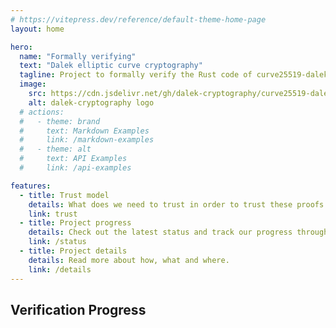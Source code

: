 ```yaml
---
# https://vitepress.dev/reference/default-theme-home-page
layout: home

hero:
  name: "Formally verifying"
  text: "Dalek elliptic curve cryptography"
  tagline: Project to formally verify the Rust code of curve25519-dalek using Lean
  image:
    src: https://cdn.jsdelivr.net/gh/dalek-cryptography/curve25519-dalek/docs/assets/dalek-logo-clear.png
    alt: dalek-cryptography logo
  # actions:
  #   - theme: brand
  #     text: Markdown Examples
  #     link: /markdown-examples
  #   - theme: alt
  #     text: API Examples
  #     link: /api-examples

features:
  - title: Trust model
    details: What does we need to trust in order to trust these proofs.
    link: trust
  - title: Project progress
    details: Check out the latest status and track our progress through the codebase.
    link: /status
  - title: Project details
    details: Read more about how, what and where.
    link: /details
---
```


<script setup lang="ts">
import { data as progressData } from './.vitepress/data/progress.data'
import ProgressChart from './.vitepress/components/ProgressChart.vue'

const { dataPoints } = progressData
</script>

## Verification Progress

<a href="/curve25519-dalek-lean-verify/status" style="text-decoration: none; color: inherit;">
  <ProgressChart :dataPoints="dataPoints" />
</a>
